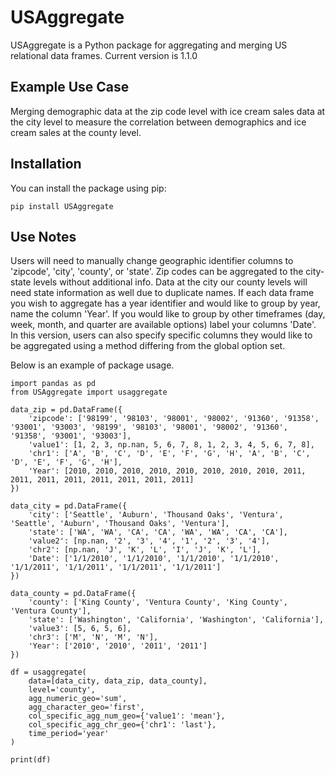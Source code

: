 # USAggregate

USAggregate is a Python package for aggregating and merging US relational data frames. Current version is 1.1.0

## Example Use Case

Merging demographic data at the zip code level with ice cream sales data at the city level to measure the correlation between demographics and ice cream sales at the county level.

## Installation

You can install the package using pip:

```{sh}
pip install USAggregate
```
## Use Notes

Users will need to manually change geographic identifier columns to 'zipcode', 'city', 'county', or 'state'. Zip codes can be aggregated to the city-state levels without additional info. Data at the city our county levels will need state information as well due to duplicate names. If each data frame you wish to aggregate has a year identifier and would like to group by year, name the column 'Year'. If you would like to group by other timeframes (day, week, month, and quarter are available options) label your columns 'Date'. In this version, users can also specify specific columns they would like to be aggregated using a method differing from the global option set. 

Below is an example of package usage.

```{python}
import pandas as pd
from USAggregate import usaggregate

data_zip = pd.DataFrame({
    'zipcode': ['98199', '98103', '98001', '98002', '91360', '91358', '93001', '93003', '98199', '98103', '98001', '98002', '91360', '91358', '93001', '93003'],
    'value1': [1, 2, 3, np.nan, 5, 6, 7, 8, 1, 2, 3, 4, 5, 6, 7, 8],
    'chr1': ['A', 'B', 'C', 'D', 'E', 'F', 'G', 'H', 'A', 'B', 'C', 'D', 'E', 'F', 'G', 'H'],
    'Year': [2010, 2010, 2010, 2010, 2010, 2010, 2010, 2010, 2011, 2011, 2011, 2011, 2011, 2011, 2011, 2011]
})

data_city = pd.DataFrame({
    'city': ['Seattle', 'Auburn', 'Thousand Oaks', 'Ventura', 'Seattle', 'Auburn', 'Thousand Oaks', 'Ventura'],
    'state': ['WA', 'WA', 'CA', 'CA', 'WA', 'WA', 'CA', 'CA'],
    'value2': [np.nan, '2', '3', '4', '1', '2', '3', '4'],
    'chr2': [np.nan, 'J', 'K', 'L', 'I', 'J', 'K', 'L'],
    'Date': ['1/1/2010', '1/1/2010', '1/1/2010', '1/1/2010', '1/1/2011', '1/1/2011', '1/1/2011', '1/1/2011']
})

data_county = pd.DataFrame({
    'county': ['King County', 'Ventura County', 'King County', 'Ventura County'],
    'state': ['Washington', 'California', 'Washington', 'California'],
    'value3': [5, 6, 5, 6],
    'chr3': ['M', 'N', 'M', 'N'],
    'Year': ['2010', '2010', '2011', '2011']
})

df = usaggregate(
    data=[data_city, data_zip, data_county],
    level='county',
    agg_numeric_geo='sum',
    agg_character_geo='first',
    col_specific_agg_num_geo={'value1': 'mean'},
    col_specific_agg_chr_geo={'chr1': 'last'},
    time_period='year'
)

print(df)

```

